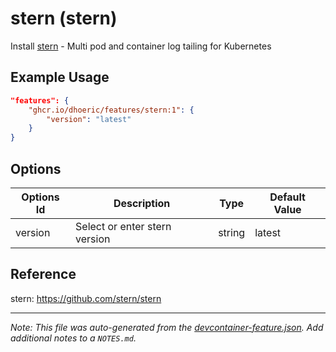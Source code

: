 
# stern (stern)

Install [stern](https://github.com/stern/stern) - Multi pod and container log tailing for Kubernetes

## Example Usage

```json
"features": {
    "ghcr.io/dhoeric/features/stern:1": {
        "version": "latest"
    }
}
```

## Options

| Options Id | Description | Type | Default Value |
|-----|-----|-----|-----|
| version | Select or enter stern version | string | latest |

## Reference

stern: https://github.com/stern/stern

---

_Note: This file was auto-generated from the [devcontainer-feature.json](https://github.com/dhoeric/features/blob/main/src/stern/devcontainer-feature.json).  Add additional notes to a `NOTES.md`._
